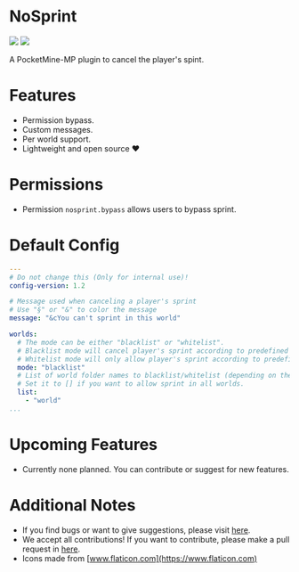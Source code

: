 # NoSprint

[![](https://poggit.pmmp.io/shield.state/NoSprint)](https://poggit.pmmp.io/p/NoSprint)
[![](https://poggit.pmmp.io/shield.dl.total/NoSprint)](https://poggit.pmmp.io/p/NoSprint)

A PocketMine-MP plugin to cancel the player's spint.

# Features

- Permission bypass.
- Custom messages.
- Per world support.
- Lightweight and open source ❤️

# Permissions

- Permission `nosprint.bypass` allows users to bypass sprint.

# Default Config

```yaml
---
# Do not change this (Only for internal use)!
config-version: 1.2

# Message used when canceling a player's sprint
# Use "§" or "&" to color the message
message: "&cYou can't sprint in this world"

worlds:
  # The mode can be either "blacklist" or "whitelist".
  # Blacklist mode will cancel player's sprint according to predefined world folder names and will not cancel player's sprint in all worlds.
  # Whitelist mode will only allow player's sprint according to predefined world folder names and will cancel player's sprint in all worlds.
  mode: "blacklist"
  # List of world folder names to blacklist/whitelist (depending on the mode set above).
  # Set it to [] if you want to allow sprint in all worlds.
  list:
    - "world"
...

```

# Upcoming Features

- Currently none planned. You can contribute or suggest for new features.

# Additional Notes

- If you find bugs or want to give suggestions, please visit [here](https://github.com/AIPTU/NoSprint/issues).
- We accept all contributions! If you want to contribute, please make a pull request in [here](https://github.com/AIPTU/NoSprint/pulls).
- Icons made from [www.flaticon.com](https://www.flaticon.com)

